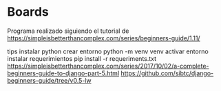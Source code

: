 # Boards


Programa realizado siguiendo el tutorial de
https://simpleisbetterthancomplex.com/series/beginners-guide/1.11/

tips
instalar python
crear entorno 
python -m venv venv
activar entorno
instalar requerimientos
pip install -r requeriments.txt
https://simpleisbetterthancomplex.com/series/2017/10/02/a-complete-beginners-guide-to-django-part-5.html
https://github.com/sibtc/django-beginners-guide/tree/v0.5-lw